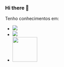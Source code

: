 ### Hi there 👋

Tenho conhecimentos em:
- <img src="https://img.shields.io/badge/CSS-239120?&style=for-the-badge&logo=css3&logoColor=white"/>
- <img src="https://img.shields.io/badge/HTML5-E34F26?style=for-the-badge&logo=html5&logoColor=white"/>
- <img style="width: 80px;" src="https://static-00.iconduck.com/assets.00/php-icon-512x512-og0oh3rg.png"/>
<br>
<br>

